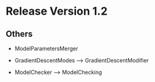 # Release Version 1.2

## Others

* ModelParametersMerger

* GradientDescentModes --> GradientDescentModifier

* ModelChecker --> ModelChecking 
